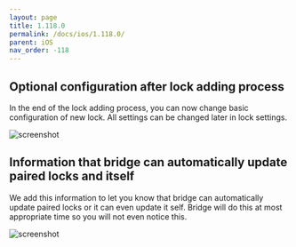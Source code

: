 ```yaml
---
layout: page
title: 1.118.0
permalink: /docs/ios/1.118.0/
parent: iOS
nav_order: -118
---
```


## Optional configuration after lock adding process
In the end of the lock adding process, you can now change basic configuration of new lock. All settings can be changed later in lock settings.

![screenshot](/tedee-release-notes/docs/ios/assets/1.118.0_quick_setup.gif)


## Information that bridge can automatically update paired locks and itself
We add this information to let you know that bridge can automatically update paired locks or it can even update it self. Bridge will do this at most appropriate time so you will not even notice this.

![screenshot](/tedee-release-notes/docs/ios/assets/1.118.0_firmware_update.png)